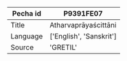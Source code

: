 |Pecha id | P9391FE07
| --- | --- 
|Title | Atharvaprāyaścittāni 
|Language | ['English', 'Sanskrit']
|Source | 'GRETIL'